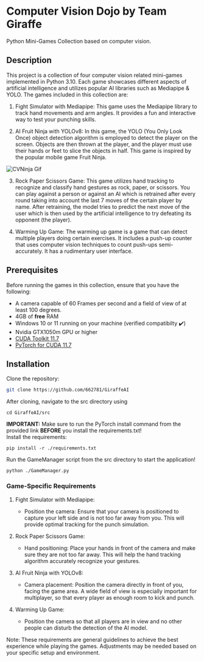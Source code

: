 # Computer Vision Dojo by Team Giraffe

Python Mini-Games Collection based on computer vision.

## Description

This project is a collection of four computer vision related mini-games implemented in Python 3.10. Each game showcases different aspects of artificial intelligence and utilizes popular AI libraries such as Mediapipe & YOLO. The games included in this collection are:

1. Fight Simulator with Mediapipe: This game uses the Mediapipe library to track hand movements and arm angles. It provides a fun and interactive way to test your punching skills.

2. AI Fruit Ninja with YOLOv8: In this game, the YOLO (You Only Look Once) object detection algorithm is employed to detect the player on the screen. Objects are then thrown at the player, and the player must use their hands or feet to slice the objects in half. This game is inspired by the popular mobile game Fruit Ninja.

![CVNinja Gif](https://i.imgur.com/WgdcTpN.gif)

3. Rock Paper Scissors Game: This game utilizes hand tracking to recognize and classify hand gestures as rock, paper, or scissors. You can play against a person or against an AI which is retrained after every round taking into account the last 7 moves of the certain player by name. After retraining, the model tries to predict the next move of the user which is then used by the artificial intelligence to try defeating its opponent (the player).

4. Warming Up Game: The warming up game is a game that can detect multiple players doing certain exercises. It includes a push-up counter that uses computer vision techniques to count push-ups semi-accurately. It has a rudimentary user interface.

## Prerequisites

Before running the games in this collection, ensure that you have the following:

- A camera capable of 60 Frames per second and a field of view of at least 100 degrees.
- 4GB of **free** RAM
- Windows 10 or 11 running on your machine (verified compatibilty ✔️)
- Nvidia GTX1050m GPU or higher
- [CUDA Toolkit 11.7](https://developer.nvidia.com/cuda-11-7-0-download-archive)
- [PyTorch for CUDA 11.7](https://pytorch.org/get-started/locally/)

## Installation

Clone the repository:

```bash
git clone https://github.com/662781/GiraffeAI
```
After cloning, navigate to the src directory using
```
cd GiraffeAI/src
```
**IMPORTANT:** Make sure to run the PyTorch install command from the provided link **BEFORE** you install the requirements.txt!     
Install the requirements:
```
pip install -r ./requirements.txt
```
Run the GameManager script from the src directory to start the application!
```
python ./GameManager.py
```

### Game-Specific Requirements

1. Fight Simulator with Mediapipe:
   - Position the camera: Ensure that your camera is positioned to capture your left side and is not too far away from you. This will provide optimal tracking for the punch simulation.

2. Rock Paper Scissors Game:
   - Hand positioning: Place your hands in front of the camera and make sure they are not too far away. This will help the hand tracking algorithm accurately recognize your gestures.

3. AI Fruit Ninja with YOLOv8:
   - Camera placement: Position the camera directly in front of you, facing the game area. A wide field of view is especially important for multiplayer, so that every player as enough room to kick and punch.  

4. Warming Up Game:
   - Position the camera so that all players are in view and no other people can disturb the detection of the AI model.

Note: These requirements are general guidelines to achieve the best experience while playing the games. Adjustments may be needed based on your specific setup and environment.
